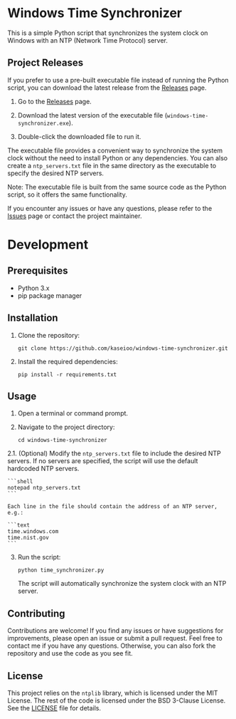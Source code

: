 # Windows Time Synchronizer

This is a simple Python script that synchronizes the system clock on Windows with an NTP (Network Time Protocol) server.

## Project Releases

If you prefer to use a pre-built executable file instead of running the Python script, you can download the latest release from the [Releases](https://github.com/kaseioo/windows-time-synchronizer/releases) page.

1. Go to the [Releases](https://github.com/kaseioo/windows-time-synchronizer/releases) page.

2. Download the latest version of the executable file (`windows-time-synchronizer.exe`).

3. Double-click the downloaded file to run it.

The executable file provides a convenient way to synchronize the system clock without the need to install Python or any dependencies. You can also create a `ntp_servers.txt` file in the same directory as the executable to specify the desired NTP servers.

Note: The executable file is built from the same source code as the Python script, so it offers the same functionality.

If you encounter any issues or have any questions, please refer to the [Issues](https://github.com/kaseioo/windows-time-synchronizer/issues) page or contact the project maintainer.

# Development

## Prerequisites

- Python 3.x
- pip package manager

## Installation

1. Clone the repository:

	```shell
	git clone https://github.com/kaseioo/windows-time-synchronizer.git
	```

2. Install the required dependencies:

	```shell
	pip install -r requirements.txt
	```

## Usage

1. Open a terminal or command prompt.

2. Navigate to the project directory:

	```shell
	cd windows-time-synchronizer
	```

2.1. (Optional) Modify the `ntp_servers.txt` file to include the desired NTP servers. If no servers are specified, the script will use the default hardcoded NTP servers.

	```shell
	notepad ntp_servers.txt
	```

	Each line in the file should contain the address of an NTP server, e.g.:

	```text
	time.windows.com
	time.nist.gov
	```

3. Run the script:

	```shell
	python time_synchronizer.py
	```

	The script will automatically synchronize the system clock with an NTP server.

## Contributing

Contributions are welcome! If you find any issues or have suggestions for improvements, please open an issue or submit a pull request. Feel free to contact me if you have any questions. Otherwise, you can also fork the repository and use the code as you see fit.

## License

This project relies on the `ntplib` library, which is licensed under the MIT License. The rest of the code is licensed under the BSD 3-Clause License. See the [LICENSE](LICENSE) file for details.